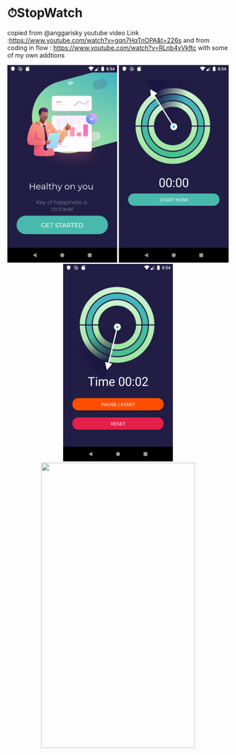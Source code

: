 # ⏱StopWatch
copied from @anggarisky youtube video Link :https://www.youtube.com/watch?v=gqn7HqTnOPA&t=226s
and from coding in flow : https://www.youtube.com/watch?v=RLnb4vVkftc
with some of my own addtions 



   <p align="center">
   <img src="https://github.com/noufyahya/StopWatch/blob/master/app/Screenshot_1575305688.png"  width="250" height="450" /> <img src="https://github.com/noufyahya/StopWatch/blob/master/app/Screenshot_1575305691.png"  width="250" height="450" /> <img src="https://github.com/noufyahya/StopWatch/blob/master/app/Screenshot_1575305695.png"  width="250" height="450" /> 
   

  <img width="350" height="650" src="https://github.com/noufyahya/StopWatch/blob/master/app/src/main/res/app.gif">
</p>


